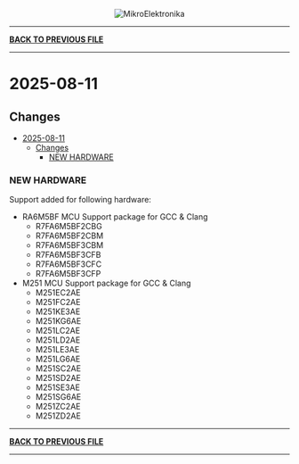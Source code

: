 <p align="center">
  <img src="http://www.mikroe.com/img/designs/beta/logo_small.png?raw=true" alt="MikroElektronika"/>
</p>

---

**[BACK TO PREVIOUS FILE](../changelog.md)**

---

# 2025-08-11

## Changes

- [2025-08-11](#2025-08-11)
  - [Changes](#changes)
    - [NEW HARDWARE](#new-hardware)

### NEW HARDWARE

Support added for following hardware:

+ RA6M5BF MCU Support package for GCC & Clang
  + R7FA6M5BF2CBG
  + R7FA6M5BF2CBM
  + R7FA6M5BF3CBM
  + R7FA6M5BF3CFB
  + R7FA6M5BF3CFC
  + R7FA6M5BF3CFP
+ M251 MCU Support package for GCC & Clang
  + M251EC2AE
  + M251FC2AE
  + M251KE3AE
  + M251KG6AE
  + M251LC2AE
  + M251LD2AE
  + M251LE3AE
  + M251LG6AE
  + M251SC2AE
  + M251SD2AE
  + M251SE3AE
  + M251SG6AE
  + M251ZC2AE
  + M251ZD2AE

---

**[BACK TO PREVIOUS FILE](../changelog.md)**

---

